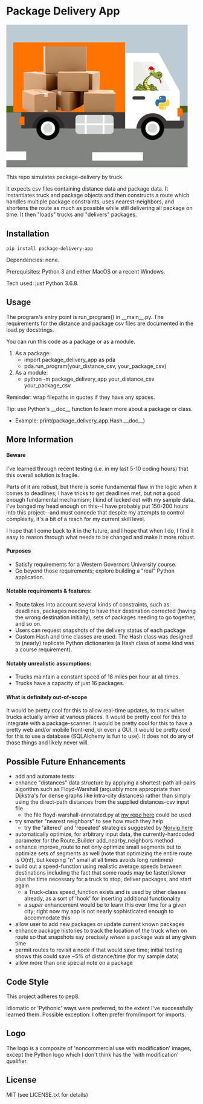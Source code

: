 # Package Delivery App
<img src="package_delivery_app/project_logo.png" alt="app logo" width="480">

This repo simulates package-delivery by truck. 

It expects csv files containing distance data and package data. It instantiates truck and package objects and then constructs a route which handles multiple package constraints, uses nearest-neighbors, and shortens the route as much as possible while still delivering all package on time. It then "loads" trucks and "delivers" packages.

## Installation
`pip install package-delivery-app`

Dependencies: none.

Prerequisites: Python 3 and either MacOS or a recent Windows.

Tech used: just Python 3.6.8.

## Usage
The program's entry point is run_program() in \_\_main\_\_.py. The requirements for the distance and package csv files are documented in the load.py docstrings.

You can run this code as a package or as a module. 
1. As a package:
   - import package_delivery_app as pda
   - pda.run_program(your_distance_csv, your_package_csv)
2. As a module: 
   - python -m package_delivery_app your_distance_csv your_package_csv

Reminder: wrap filepaths in quotes if they have any spaces.

Tip: use Python's \_\_doc\_\_ function to learn more about a package or class.
  - Example: print(package_delivery_app.Hash.\_\_doc\_\_)

## More Information
#### Beware
I've learned through recent testing (i.e. in my last 5-10 coding hours) that this overall solution is fragile. 

Parts of it are robust, but there is some fundamental flaw in the logic when it comes to deadlines; I have tricks to get deadlines met, but not a good enough fundamental mechamism; I kind of lucked out with my sample data. I've banged my head enough on this--I have probably put 150-200 hours into this project--and must concede that despite my attempts to control complexity, it's a bit of a reach for my current skill level. 

I hope that I come back to it in the future, and I hope that when I do, I find it easy to reason through what needs to be changed and make it more robust.

#### Purposes
 - Satisfy requirements for a Western Governors University course.
 - Go beyond those requirements; explore building a "real" Python application.

#### Notable requirements & features:
- Route takes into account several kinds of constraints, such as: deadlines, packages needing to have their destination corrected (having the wrong destination initially), sets of packages needing to go together, and so on.
- Users can request snapshots of the delivery status of each package
- Custom Hash and time classes are used. The Hash class was designed to (nearly) replicate Python dictionaries (a Hash class of some kind was a course requirement).

#### Notably unrealistic assumptions:
- Trucks maintain a constant speed of 18 miles per hour at all times.
- Trucks have a capacity of just 16 packages.

#### What is definitely out-of-scope
It would be pretty cool for this to allow real-time updates, to track when trucks actually arrive at various places. It would be pretty cool for this to integrate with a package-scanner. It would be pretty cool for this to have a pretty web and/or mobile front-end, or even a GUI. It would be pretty cool for this to use a database (SQLAlchemy is fun to use). It does not do any of those things and likely never will.

## Possible Future Enhancements
- add and automate tests
- enhance "distances" data structure by applying a shortest-path all-pairs algorithm such as Floyd-Warshall (arguably more appropriate than Dijkstra's for dense graphs like intra-city distances) rather than simply using the direct-path distances from the supplied distances-csv input file
  - the file floyd-warshall-annotated.py at [my repo here](https://github.com/adamisom/python-odds-and-ends) could be used
- try smarter "nearest neighbors" to see how much they help 
  - try the 'altered' and 'repeated' strategies suggested by [Norvig here](https://nbviewer.jupyter.org/url/norvig.com/ipython/TSP.ipynb)
- automatically optimize, for arbitrary input data, the currently-hardcoded parameter for the Route_Builder add_nearby_neighbors method 
- enhance improve_route to not only optimize small segments but to optimize sets of segments as well (note that optimizing the entire route is O(n!), but keeping "n" small at all times avoids long runtimes)
- build out a speed-function using realistic average speeds between destinations including the fact that some roads may be faster/slower plus the time necessary for a truck to stop, deliver packages, and start again
  - a Truck-class speed_function exists and is used by other classes already, as a sort of 'hook' for inserting additional functionality
  - a _super_ enhancement would be to learn this over time for a given city; right now my app is not nearly sophisticated enough to accommodate this
- allow user to add new packages or update current known packages
- enhance package histories to track the location of the truck when on route so that snapshots say precisely _where_ a package was at any given time
- permit routes to revisit a node if that would save time; initial testing shows this could save ~5% of distance/time (for my sample data)
- allow more than one special note on a package

## Code Style
This project adheres to pep8.

Idiomatic or 'Pythonic' ways were preferred, to the extent I've successfully learned them. Possible exception: I often prefer from/import for imports.

## Logo
The logo is a composite of 'noncommercial use with modification' images, except the Python logo which I don't think has the 'with modification' qualifier.

## License
MIT (see LICENSE.txt for details)